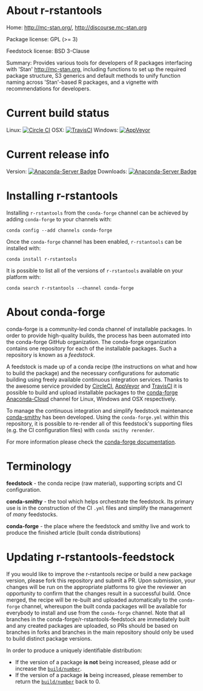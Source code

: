 About r-rstantools
==================

Home: http://mc-stan.org/, http://discourse.mc-stan.org

Package license: GPL (>= 3)

Feedstock license: BSD 3-Clause

Summary: Provides various tools for developers of R packages interfacing with 'Stan' <http://mc-stan.org>, including functions to set up the required package structure, S3 generics and default methods to unify function naming across 'Stan'-based R packages, and a vignette with recommendations for developers.



Current build status
====================

Linux: [![Circle CI](https://circleci.com/gh/conda-forge/r-rstantools-feedstock.svg?style=shield)](https://circleci.com/gh/conda-forge/r-rstantools-feedstock)
OSX: [![TravisCI](https://travis-ci.org/conda-forge/r-rstantools-feedstock.svg?branch=master)](https://travis-ci.org/conda-forge/r-rstantools-feedstock)
Windows: [![AppVeyor](https://ci.appveyor.com/api/projects/status/github/conda-forge/r-rstantools-feedstock?svg=True)](https://ci.appveyor.com/project/conda-forge/r-rstantools-feedstock/branch/master)

Current release info
====================
Version: [![Anaconda-Server Badge](https://anaconda.org/conda-forge/r-rstantools/badges/version.svg)](https://anaconda.org/conda-forge/r-rstantools)
Downloads: [![Anaconda-Server Badge](https://anaconda.org/conda-forge/r-rstantools/badges/downloads.svg)](https://anaconda.org/conda-forge/r-rstantools)

Installing r-rstantools
=======================

Installing `r-rstantools` from the `conda-forge` channel can be achieved by adding `conda-forge` to your channels with:

```
conda config --add channels conda-forge
```

Once the `conda-forge` channel has been enabled, `r-rstantools` can be installed with:

```
conda install r-rstantools
```

It is possible to list all of the versions of `r-rstantools` available on your platform with:

```
conda search r-rstantools --channel conda-forge
```


About conda-forge
=================

conda-forge is a community-led conda channel of installable packages.
In order to provide high-quality builds, the process has been automated into the
conda-forge GitHub organization. The conda-forge organization contains one repository
for each of the installable packages. Such a repository is known as a *feedstock*.

A feedstock is made up of a conda recipe (the instructions on what and how to build
the package) and the necessary configurations for automatic building using freely
available continuous integration services. Thanks to the awesome service provided by
[CircleCI](https://circleci.com/), [AppVeyor](http://www.appveyor.com/)
and [TravisCI](https://travis-ci.org/) it is possible to build and upload installable
packages to the [conda-forge](https://anaconda.org/conda-forge)
[Anaconda-Cloud](http://docs.anaconda.org/) channel for Linux, Windows and OSX respectively.

To manage the continuous integration and simplify feedstock maintenance
[conda-smithy](http://github.com/conda-forge/conda-smithy) has been developed.
Using the ``conda-forge.yml`` within this repository, it is possible to re-render all of
this feedstock's supporting files (e.g. the CI configuration files) with ``conda smithy rerender``.

For more information please check the [conda-forge documentation](https://conda-forge.org/docs/).

Terminology
===========

**feedstock** - the conda recipe (raw material), supporting scripts and CI configuration.

**conda-smithy** - the tool which helps orchestrate the feedstock.
                   Its primary use is in the construction of the CI ``.yml`` files
                   and simplify the management of *many* feedstocks.

**conda-forge** - the place where the feedstock and smithy live and work to
                  produce the finished article (built conda distributions)


Updating r-rstantools-feedstock
===============================

If you would like to improve the r-rstantools recipe or build a new
package version, please fork this repository and submit a PR. Upon submission,
your changes will be run on the appropriate platforms to give the reviewer an
opportunity to confirm that the changes result in a successful build. Once
merged, the recipe will be re-built and uploaded automatically to the
`conda-forge` channel, whereupon the built conda packages will be available for
everybody to install and use from the `conda-forge` channel.
Note that all branches in the conda-forge/r-rstantools-feedstock are
immediately built and any created packages are uploaded, so PRs should be based
on branches in forks and branches in the main repository should only be used to
build distinct package versions.

In order to produce a uniquely identifiable distribution:
 * If the version of a package **is not** being increased, please add or increase
   the [``build/number``](http://conda.pydata.org/docs/building/meta-yaml.html#build-number-and-string).
 * If the version of a package **is** being increased, please remember to return
   the [``build/number``](http://conda.pydata.org/docs/building/meta-yaml.html#build-number-and-string)
   back to 0.
